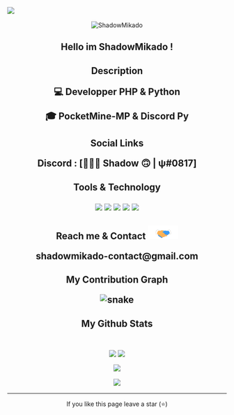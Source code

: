 
<p align="center">
 
</p align="center">
<img src="https://wallpapercave.com/w/wp10471333.png" />

<p align="center">
 
 <img src="https://komarev.com/ghpvc/?username=skilozz&label=Profile%20views&color=00C301&style=flat" alt="ShadowMikado" />


 <h2 align="center">Hello im ShadowMikado !</p>

<h2 align="center">Description</p>

</p>

:computer: Developper PHP & Python</p>
:mortar_board: PocketMine-MP & Discord Py</p>

<h2 align="center">Social Links</p>
Discord : [ت⃟⃤ Shadow 🙃 | ψ#0817]
</p>

</p>

<h2 align="center">Tools & Technology</p>

<p align="center"> 
<img src="https://img.shields.io/badge/-php-purple?style=flat-square&logo=php"/>
<img src="https://img.shields.io/badge/-PocketMineMP-blue?style=flat-square&logo=pocketmine"/>
<img src="https://img.shields.io/badge/-visualstudiocode-blue?style=flat-square&logo=visualstudiocode"/>
<img src="https://img.shields.io/badge/-discord-blue?style=flat-square&logo=discord"/>
<img src="https://img.shields.io/badge/-GitHub-black?style=flat-square&logo=github"/>


</p>

<h2 align="center">Reach me & Contact <img src="https://github.com/FilonxTN/FilonxTN/blob/main/Assets/Handshake.gif" height="32px"> </p> 

<p align="center">
shadowmikado-contact@gmail.com
</p>

<h2 align="center">
  My Contribution Graph
<p align="center">
  <img src="https://github.com/ritik307/ritik307/raw/output/github-contribution-grid-snake.svg" alt="snake"></center>
</p>

<h2 align="center">
  My Github Stats
</h2>
 
<br>

<p align = "center">
  <img  src = "https://github-readme-stats.vercel.app/api?username=ShadowMikado&show_icons=true&theme=radical&line_height=27">
  <img src = "https://github-readme-stats.vercel.app/api/top-langs/?username=ShadowMikado&hide=html,css,java,shaderlab,kotlin,hlsl&theme=radical">
</p>

<p align = "center">
 <img  src="https://github-readme-streak-stats.herokuapp.com/?user=ShadowMikado&show_icons=true&locale=en&layout=compact&theme=radical&line_height=0" />
</p> 

<p align = "center">
 <img src="https://activity-graph.herokuapp.com/graph?username=ShadowMikado&theme=redical">
</p> 
<hr>
<p align="center">If you like this page leave a star (⭐)</p>

